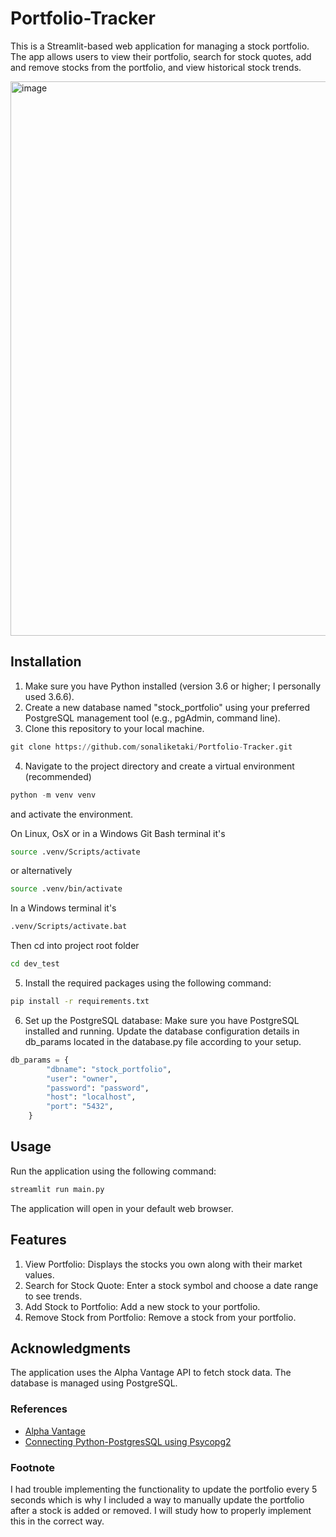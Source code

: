 # Portfolio-Tracker
This is a Streamlit-based web application for managing a stock portfolio. The app allows users to view their portfolio, search for stock quotes, add and remove stocks from the portfolio, and view historical stock trends.


<img width="887" alt="image" src="https://github.com/sonaliketaki/Portfolio-Tracker/assets/83692145/074586b0-9844-4a24-a5bd-ac3553ca2305">


## Installation

1. Make sure you have Python installed (version 3.6 or higher; I personally used 3.6.6).
2. Create a new database named "stock_portfolio" using your preferred PostgreSQL management tool (e.g., pgAdmin, command line).
3. Clone this repository to your local machine.
```python
git clone https://github.com/sonaliketaki/Portfolio-Tracker.git
```
4. Navigate to the project directory and create a virtual environment (recommended)
  ```python
  python -m venv venv
  ```
  and activate the environment.
  
  On Linux, OsX or in a Windows Git Bash terminal it's
  
  ```bash
  source .venv/Scripts/activate
  ```
  
  or alternatively
  
  ```bash
  source .venv/bin/activate
  ```
  
  In a Windows terminal it's
  
  ```bash
  .venv/Scripts/activate.bat
  ```
Then cd into project root folder
```bash
cd dev_test
```
5. Install the required packages using the following command:

  ```bash
  pip install -r requirements.txt
  ```

6. Set up the PostgreSQL database:
  Make sure you have PostgreSQL installed and running.
  Update the database configuration details in db_params located in the database.py file according to your setup.

  ```python
  db_params = {
          "dbname": "stock_portfolio",
          "user": "owner",
          "password": "password",
          "host": "localhost",
          "port": "5432", 
      }
  ```

## Usage
Run the application using the following command:
```bash
streamlit run main.py
```
The application will open in your default web browser.

## Features
1. View Portfolio: Displays the stocks you own along with their market values.
2. Search for Stock Quote: Enter a stock symbol and choose a date range to see trends.
3. Add Stock to Portfolio: Add a new stock to your portfolio.
4. Remove Stock from Portfolio: Remove a stock from your portfolio.

## Acknowledgments
The application uses the Alpha Vantage API to fetch stock data.
The database is managed using PostgreSQL.

### References 
- [Alpha Vantage](https://www.alphavantage.co/documentation/)
- [Connecting Python-PostgresSQL using Psycopg2](https://www.youtube.com/watch?v=M2NzvnfS-hI)

### Footnote
I had trouble implementing the functionality to update the portfolio every 5 seconds which is why I included a way to manually update the portfolio after a stock is added or removed. I will study how to properly implement this in the correct way. 
